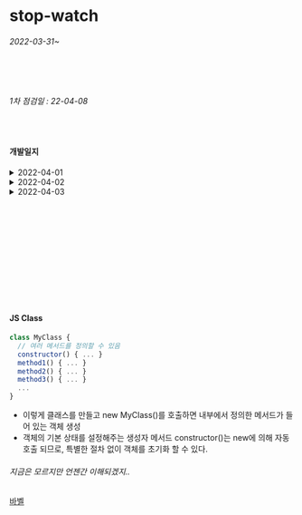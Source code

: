 # stop-watch

###### 2022-03-31~

<br>
<br>

###### 1차 점검일 : 22-04-08

<br>

#### 개발일지
<details>
<summary> 2022-04-01 </summary>
<ul>
    <li>일시정지, 종료 시 시작이 되지않는 현상 수정</li>
    <li>기능별 함수 분리</li>
    <li>인라인 click event 분리</li>
</ul>
</details>
<details>
<summary> 2022-04-02 </summary>
<ul>
  <li>Timer 객체화 시키기(class이용)</li>
</ul>
</details>
<details>
<summary> 2022-04-03 </summary>
<ul>
  <li>오류수정....=>reset/displaytime함수 수정</li>
</ul>
</details>




<br>
<br>
<br>
<br>
<br>
<br>
<br>
<br>
<br>
<br>
<br>

#### JS Class

```javascript
class MyClass {
  // 여러 메서드를 정의할 수 있음
  constructor() { ... }
  method1() { ... }
  method2() { ... }
  method3() { ... }
  ...
}
```

* 이렇게 클래스를 만들고 new MyClass()를 호출하면 내부에서 정의한 메서드가 들어 있는 객체 생성
* 객체의 기본 상태를 설정해주는 생성자 메서드 constructor()는 new에 의해 자동 호출 되므로, 특별한 절차 없이 객체를 초기화 할 수 있다.


###### 지금은 모르지만 언젠간 이해되겠지..
[바벨](https://velog.io/@ksh4820/%EB%B0%94%EB%B2%A8%EA%B3%BC-%EC%9B%B9%ED%8C%A9)